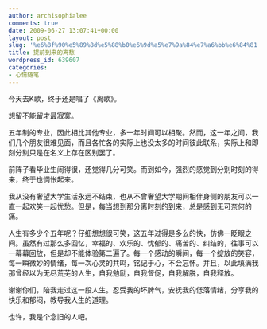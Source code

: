 ```yaml
---
author: archisophialee
comments: true
date: 2009-06-27 13:07:41+00:00
layout: post
slug: '%e6%8f%90%e5%89%8d%e5%88%b0%e6%9d%a5%e7%9a%84%e7%a6%bb%e6%84%81'
title: 提前到来的离愁
wordpress_id: 639607
categories:
- 心情随笔
---
```


今天去K歌，终于还是唱了《离歌》。

 

想留不能留才最寂寞。

 

五年制的专业，因此相比其他专业，多一年时间可以相聚。然而，这一年之间，我们几个朋友很难见面，而且各忙各的实际上也没太多的时间彼此联系，实际上和即刻分别只是在名义上存在区别罢了。

 

前阵子看毕业生闹得很，还觉得几分可笑。而到如今，强烈的感觉到分别时刻的得来，终于也惆怅起来。

 

我从没有奢望大学生活永远不结束，也从不曾奢望大学期间相伴身侧的朋友可以一直一起欢笑一起忧愁。但是，每当想到那分离时刻的到来，总是感到无可奈何的痛。

 

人生有多少个五年呢？仔细想想很可笑，这五年过得是多么的快，仿佛一眨眼之间。虽然有过那么多回忆，幸福的、欢乐的、忧郁的、痛苦的、纠结的，往事可以一幕幕回放，但是却不能体验第二遍了。每一个感动的瞬间，每一个绽放的笑容，每一瞬微妙的情绪，每一次心灵的共鸣，铭记于心，不会忘怀。并且，以此填满我那曾经以为无尽荒芜的人生，自我勉励，自我督促，自我解脱，自我释放。

 

谢谢你们，陪我走过这一段人生。忍受我的坏脾气，安抚我的低落情绪，分享我的快乐和郁闷，教导我人生的道理。

 

也许，我是个念旧的人吧。
